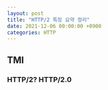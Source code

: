 ```yaml
---
layout: post
title: "HTTP/2 특징 요약 정리"
date: 2021-12-06 00:00:00 +0900
categories: HTTP
---
```


## TMI
### HTTP/2? HTTP/2.0
